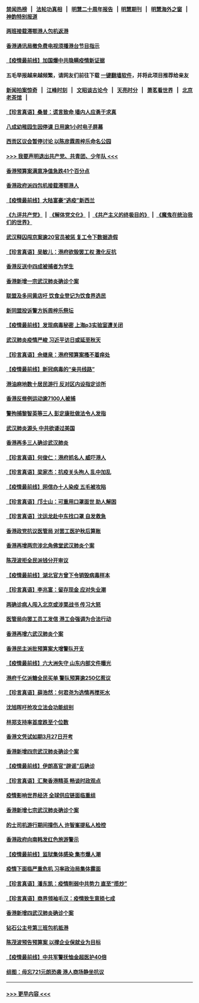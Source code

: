 #### [禁闻热榜](热点新闻.md?=0)  &nbsp;&nbsp;|&nbsp;&nbsp; [法轮功真相](https://github.com/gfw-breaker/truth/blob/master/README.md?=0) &nbsp;&nbsp;|&nbsp;&nbsp; [明慧二十周年报告](https://github.com/gfw-breaker/mh-reports/blob/master/README.md?=0) &nbsp;&nbsp;|&nbsp;&nbsp;[明慧期刊](https://github.com/gfw-breaker/mh-qikan) &nbsp;&nbsp;|&nbsp;&nbsp; [明慧海外之窗](https://github.com/gfw-breaker/mh-news/blob/master/README.md?=0) &nbsp;&nbsp;|&nbsp;&nbsp; [神韵特别报道](https://github.com/gfw-breaker/mh-news/blob/master/shenyun.md?=0)
#### [两班接载滞鄂港人包机返港](../pages/nsc415/n11915855.md?t=03060003) 
#### [香港通讯局撤免费电视须播港台节目指示](../pages/nsc415/n11915831.md?t=03060003) 
#### [【疫情最前线】加国爆中共隐瞒疫情新证据](../pages/nsc415/n11915482.md?t=03060003) 
#### 五毛举报越来越频繁，请网友们前往下载 [一键翻墙软件](https://github.com/gfw-breaker/ssr-accounts)，并将此项目推荐给亲友
#### [新闻拍案惊奇](https://github.com/gfw-breaker/banned-news/blob/master/pages/link4.md) &nbsp;&nbsp;|&nbsp;&nbsp; [江峰时刻](https://github.com/gfw-breaker/banned-news/blob/master/pages/link4.md) &nbsp;&nbsp;|&nbsp;&nbsp; [文昭谈古论今](https://github.com/gfw-breaker/banned-news/blob/master/pages/link4.md) &nbsp;&nbsp;|&nbsp;&nbsp; [天亮时分](https://github.com/gfw-breaker/banned-news/blob/master/pages/link4.md) &nbsp;&nbsp;|&nbsp;&nbsp; [萧茗看世界](https://github.com/gfw-breaker/banned-news/blob/master/pages/link4.md) &nbsp;&nbsp;|&nbsp;&nbsp; [北京老茶馆](https://github.com/gfw-breaker/banned-news/blob/master/pages/link4.md) &nbsp;&nbsp;|&nbsp;&nbsp; 
#### [【珍言真语】桑普：谎言致命 墙内人应勇于求真](../pages/nsc415/n11915169.md?t=03060003) 
#### [八成幼稚园生因停课 日用逾1小时电子屏幕](../pages/nsc415/n11913263.md?t=03060003) 
#### [西贡区议会暂停讨论 以陈彦霖周梓乐命名公园](../pages/nsc415/n11913248.md?t=03060003) 
#### [>>> 我要声明退出共产党、共青团、少年队 <<<](https://github.com/begood0513/goodnews/blob/master/quit/letter.md) 
#### [香港预算案满意净值急跌41个百分点](../pages/nsc415/n11913236.md?t=03060003) 
#### [香港政府派四包机接载滞鄂港人](../pages/nsc415/n11913211.md?t=03060003) 
#### [【疫情最前线】大陆富豪“逃疫”新西兰](../pages/nsc415/n11913160.md?t=03060003) 
#### [《九评共产党》](https://github.com/begood0513/9ping.md/blob/master/README.md) &nbsp;|&nbsp; [《解体党文化》](../../../../jtdwh.md/blob/master/README.md)  &nbsp;|&nbsp; [《共产主义的终极目的》](../../../../gczydzjmd.md/blob/master/README.md) &nbsp;|&nbsp; [《魔鬼在统治我们的世界》](../../../../mgztzwmdsj.md/blob/master/README.md) 
#### [武汉释囚闯京案逾20官员被惩 复工令下数据造假](../pages/nsc415/n11912743.md?t=03060003) 
#### [【珍言真语】吴敏儿：港府欲毁罢工权 激化反抗](../pages/nsc415/n11912457.md?t=03060003) 
#### [香港反送中四成被捕者为学生](../pages/nsc415/n11910730.md?t=03060003) 
#### [香港新增一宗武汉肺炎确诊个案](../pages/nsc415/n11910724.md?t=03060003) 
#### [联盟及多间黄店吁 饮食业登记为饮食界选民](../pages/nsc415/n11910718.md?t=03060003) 
#### [新同盟投诉警方拆周梓乐祭坛](../pages/nsc415/n11910707.md?t=03060003) 
#### [【疫情最前线】发现病毒秘密 上海p3实验室遭关闭](../pages/nsc415/n11910640.md?t=03060003) 
#### [武汉肺炎疫情严峻 习近平访日或延至秋天](../pages/nsc415/n11910570.md?t=03060003) 
#### [【珍言真语】佘继泉：港府预算案搔不着痒处](../pages/nsc415/n11910011.md?t=03060003) 
#### [【疫情最前线】新冠病毒的“亲共线路”](../pages/nsc415/n11907734.md?t=03060003) 
#### [港油麻地数十居民游行 反对区内设指定诊所](../pages/nsc415/n11907900.md?t=03060003) 
#### [香港反修例运动逾7100人被捕](../pages/nsc415/n11907922.md?t=03060003) 
#### [警拘捕黎智英等三人 彭定康批做法令人发指](../pages/nsc415/n11907905.md?t=03060003) 
#### [武汉肺炎源头 中共欲诿过美国](../pages/nsc415/n11907665.md?t=03060003) 
#### [香港再多三人确诊武汉肺炎](../pages/nsc415/n11907846.md?t=03060003) 
#### [【珍言真语】何俊仁：港府抓名人 威吓港人](../pages/nsc415/n11907561.md?t=03060003) 
#### [【珍言真语】梁家杰：抗疫关头拘人 乱中加乱](../pages/nsc415/n11907444.md?t=03060003) 
#### [【疫情最前线】网信办十人染疫 五毛被攻陷](../pages/nsc415/n11903757.md?t=03060003) 
#### [【珍言真语】邝士山：可重用口罩面世 助人解困](../pages/nsc415/n11903875.md?t=03060003) 
#### [【珍言真语】沈运龙赴中东找口罩 自发救急](../pages/nsc415/n11903291.md?t=03060003) 
#### [香港政党抗议医管局 对罢工医护秋后算账](../pages/nsc415/n11901746.md?t=03060003) 
#### [香港再增两宗涉北角佛堂武汉肺炎个案](../pages/nsc415/n11901737.md?t=03060003) 
#### [陈茂波拒全民派钱分开审议](../pages/nsc415/n11901672.md?t=03060003) 
#### [【疫情最前线】湖北官方曾下令销毁病毒样本](../pages/nsc415/n11901518.md?t=03060003) 
#### [【珍言真语】李兆富：留存现金 应对失业潮](../pages/nsc415/n11901448.md?t=03060003) 
#### [两确诊病人闯入北京或涉栗战书 传习大怒](../pages/nsc415/n11901180.md?t=03060003) 
#### [医管局向罢工员工发信 港工会强调为合法行动](../pages/nsc415/n11898870.md?t=03060003) 
#### [香港再增六武汉肺炎个案](../pages/nsc415/n11898843.md?t=03060003) 
#### [香港民主派批预算案大增警队开支](../pages/nsc415/n11898813.md?t=03060003) 
#### [【疫情最前线】六大洲失守 山东内部文件曝光](../pages/nsc415/n11898455.md?t=03060003) 
#### [港府千亿派糖全民买单 警队预算逾250亿惹议](../pages/nsc415/n11898608.md?t=03060003) 
#### [【珍言真语】薛浩然：何君尧为选情再搅死水](../pages/nsc415/n11898269.md?t=03060003) 
#### [沈旭晖吁抢攻立法会功能组别](../pages/nsc415/n11896084.md?t=03060003) 
#### [林郑支持率首度跌至个位数](../pages/nsc415/n11896058.md?t=03060003) 
#### [香港文凭试如期3月27日开考](../pages/nsc415/n11896055.md?t=03060003) 
#### [香港新增四宗武汉肺炎确诊个案](../pages/nsc415/n11896040.md?t=03060003) 
#### [【疫情最前线】伊朗高官“辟谣”后确诊](../pages/nsc415/n11895902.md?t=03060003) 
#### [【珍言真语】汇聚香港精英 畅谈时政观点](../pages/nsc415/n11895733.md?t=03060003) 
#### [疫情影响世界经济 全球供应链面临重组](../pages/nsc415/n11895634.md?t=03060003) 
#### [香港新增七宗武汉肺炎确诊个案](../pages/nsc415/n11893498.md?t=03060003) 
#### [的士司机游行期间撞伤人 许智峯提私人检控](../pages/nsc415/n11893483.md?t=03060003) 
#### [香港政府向南韩发红色旅游警示](../pages/nsc415/n11893398.md?t=03060003) 
#### [【疫情最前线】监狱集体感染 集市爆人潮](../pages/nsc415/n11893181.md?t=03060003) 
#### [疫情下面临严重危机  习率政治局集体露面](../pages/nsc415/n11893305.md?t=03060003) 
#### [【珍言真语】潘东凯：疫情削弱中共势力 直至“揽炒”](../pages/nsc415/n11892866.md?t=03060003) 
#### [【珍言真语】商界领袖毛汉：疫情致生意损七成](../pages/nsc415/n11890348.md?t=03060003) 
#### [香港新增四武汉肺炎确诊个案](../pages/nsc415/n11890610.md?t=03060003) 
#### [钻石公主号第三班包机抵港](../pages/nsc415/n11890645.md?t=03060003) 
#### [陈茂波预告预算案 以撑企业保就业为目标](../pages/nsc415/n11890574.md?t=03060003) 
#### [【疫情最前线】中共军警抚恤金超医护40倍](../pages/nsc415/n11890458.md?t=03060003) 
#### [组图：毋忘721元朗恐袭 港人商场静坐抗议](../pages/nsc415/n11876882.md?t=03060003) 

----
#### [ >>> 更早内容 <<< ](../indexes/nsc415-earlier.md)

